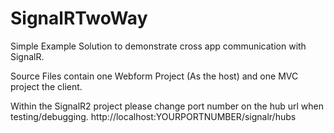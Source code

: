 # SignalRTwoWay
Simple Example Solution to demonstrate cross app communication with SignalR.

Source Files contain one Webform Project (As the host) and one MVC project the client.

Within the SignalR2 project please change port number on the hub url when testing/debugging.
http://localhost:YOURPORTNUMBER/signalr/hubs

